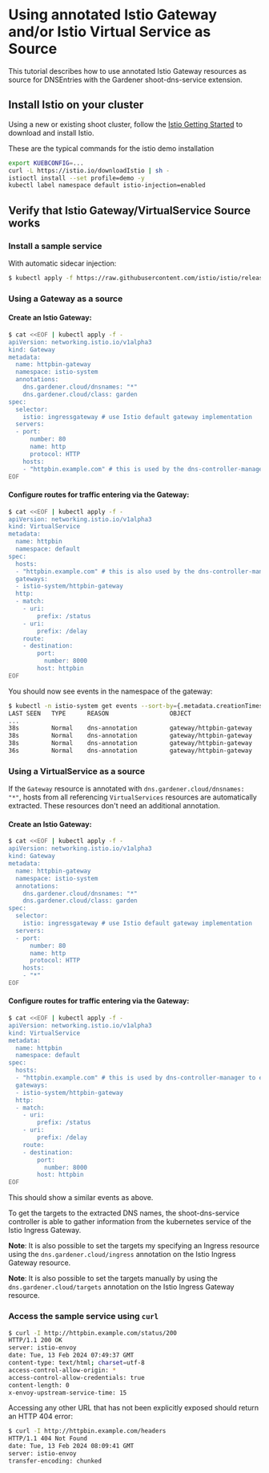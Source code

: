 # Using annotated Istio Gateway and/or Istio Virtual Service as Source
This tutorial describes how to use annotated Istio Gateway resources as source for DNSEntries with the Gardener shoot-dns-service extension.

## Install Istio on your cluster

Using a new or existing shoot cluster, follow the [Istio Getting Started](https://istio.io/latest/docs/setup/getting-started/) to download and install Istio.

These are the typical commands for the istio demo installation

```bash
export KUEBCONFIG=...
curl -L https://istio.io/downloadIstio | sh -
istioctl install --set profile=demo -y
kubectl label namespace default istio-injection=enabled
```

## Verify that Istio Gateway/VirtualService Source works

### Install a sample service
With automatic sidecar injection:
```bash
$ kubectl apply -f https://raw.githubusercontent.com/istio/istio/release-1.20/samples/httpbin/httpbin.yaml
```

### Using a Gateway as a source
#### Create an Istio Gateway:
```bash
$ cat <<EOF | kubectl apply -f -
apiVersion: networking.istio.io/v1alpha3
kind: Gateway
metadata:
  name: httpbin-gateway
  namespace: istio-system
  annotations:
    dns.gardener.cloud/dnsnames: "*"
    dns.gardener.cloud/class: garden
spec:
  selector:
    istio: ingressgateway # use Istio default gateway implementation
  servers:
  - port:
      number: 80
      name: http
      protocol: HTTP
    hosts:
    - "httpbin.example.com" # this is used by the dns-controller-manager to extract DNS names
EOF
```

#### Configure routes for traffic entering via the Gateway:
```bash
$ cat <<EOF | kubectl apply -f -
apiVersion: networking.istio.io/v1alpha3
kind: VirtualService
metadata:
  name: httpbin
  namespace: default
spec:
  hosts:
  - "httpbin.example.com" # this is also used by the dns-controller-manager to extract DNS names
  gateways:
  - istio-system/httpbin-gateway
  http:
  - match:
    - uri:
        prefix: /status
    - uri:
        prefix: /delay
    route:
    - destination:
        port:
          number: 8000
        host: httpbin
EOF
```

You should now see events in the namespace of the gateway:

```bash
$ kubectl -n istio-system get events --sort-by={.metadata.creationTimestamp}
LAST SEEN   TYPE      REASON                 OBJECT                                       MESSAGE
...
38s         Normal    dns-annotation         gateway/httpbin-gateway                      httpbin.example.com: created dns entry object shoot--foo--bar/httpbin-gateway-gateway-zpf8n
38s         Normal    dns-annotation         gateway/httpbin-gateway                      httpbin.example.com: dns entry pending: waiting for dns reconciliation
38s         Normal    dns-annotation         gateway/httpbin-gateway                      httpbin.example.com: dns entry is pending
36s         Normal    dns-annotation         gateway/httpbin-gateway                      httpbin.example.com: dns entry active
```

### Using a VirtualService as a source

If the `Gateway` resource is annotated with `dns.gardener.cloud/dnsnames: "*"`, hosts from all referencing  `VirtualServices` resources
are automatically extracted. These resources don't need an additional annotation.

#### Create an Istio Gateway:
```bash
$ cat <<EOF | kubectl apply -f -
apiVersion: networking.istio.io/v1alpha3
kind: Gateway
metadata:
  name: httpbin-gateway
  namespace: istio-system
  annotations:
    dns.gardener.cloud/dnsnames: "*"
    dns.gardener.cloud/class: garden
spec:
  selector:
    istio: ingressgateway # use Istio default gateway implementation
  servers:
  - port:
      number: 80
      name: http
      protocol: HTTP
    hosts:
    - "*"
EOF
```

#### Configure routes for traffic entering via the Gateway:
```bash
$ cat <<EOF | kubectl apply -f -
apiVersion: networking.istio.io/v1alpha3
kind: VirtualService
metadata:
  name: httpbin
  namespace: default  
spec:
  hosts:
  - "httpbin.example.com" # this is used by dns-controller-manager to extract DNS names
  gateways:
  - istio-system/httpbin-gateway
  http:
  - match:
    - uri:
        prefix: /status
    - uri:
        prefix: /delay
    route:
    - destination:
        port:
          number: 8000
        host: httpbin
EOF
```

This should show a similar events as above.

To get the targets to the extracted DNS names, the shoot-dns-service controller is able to gather information from the kubernetes service of the Istio Ingress Gateway.

**Note**: It is also possible to set the targets my specifying an Ingress resource using the `dns.gardener.cloud/ingress` annotation on the Istio Ingress Gateway resource.

**Note**: It is also possible to set the targets manually by using the `dns.gardener.cloud/targets` annotation on the Istio Ingress Gateway resource.

### Access the sample service using `curl`
```bash
$ curl -I http://httpbin.example.com/status/200
HTTP/1.1 200 OK
server: istio-envoy
date: Tue, 13 Feb 2024 07:49:37 GMT
content-type: text/html; charset=utf-8
access-control-allow-origin: *
access-control-allow-credentials: true
content-length: 0
x-envoy-upstream-service-time: 15
```

Accessing any other URL that has not been explicitly exposed should return an HTTP 404 error:
```bash
$ curl -I http://httpbin.example.com/headers
HTTP/1.1 404 Not Found
date: Tue, 13 Feb 2024 08:09:41 GMT
server: istio-envoy
transfer-encoding: chunked
```
